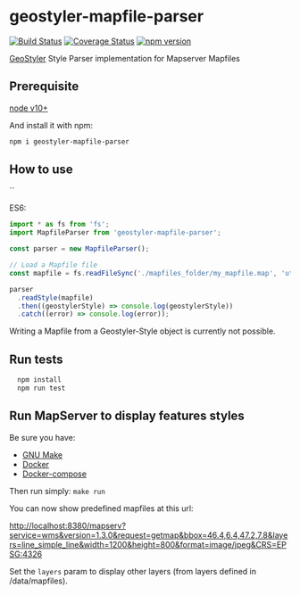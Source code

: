 # geostyler-mapfile-parser

[![Build Status](https://travis-ci.com/geostyler/geostyler-mapfile-parser.svg?branch=master)](https://travis-ci.com/geostyler/geostyler-mapfile-parser)
[![Coverage Status](https://coveralls.io/repos/github/geostyler/geostyler-mapfile-parser/badge.svg?branch=master)](https://coveralls.io/github/geostyler/geostyler-mapfile-parser?branch=master)
[![npm version](https://badge.fury.io/js/geostyler-mapfile-parser.svg)](https://www.npmjs.com/package/geostyler-mapfile-parser)

[GeoStyler](https://github.com/geostyler/geostyler/) Style Parser implementation for Mapserver Mapfiles

## Prerequisite

[node v10+](https://nodejs.org/)

And install it with npm:

```sh
npm i geostyler-mapfile-parser
```

## How to use

``

ES6:

```js
import * as fs from 'fs';
import MapfileParser from 'geostyler-mapfile-parser';

const parser = new MapfileParser();

// Load a Mapfile file
const mapfile = fs.readFileSync('./mapfiles_folder/my_mapfile.map', 'utf8');

parser
  .readStyle(mapfile)
  .then((geostylerStyle) => console.log(geostylerStyle))
  .catch((error) => console.log(error));
```

Writing a Mapfile from a Geostyler-Style object is currently not possible.

## Run tests

```sh
  npm install
  npm run test
```

## Run MapServer to display features styles

Be sure you have:

- [GNU Make](https://www.gnu.org/software/make/)
- [Docker](https://www.docker.com/)
- [Docker-compose](https://docs.docker.com/compose/)

Then run simply: `make run`

You can now show predefined mapfiles at this url:

<http://localhost:8380/mapserv?service=wms&version=1.3.0&request=getmap&bbox=46.4,6.4,47.2,7.8&layers=line_simple_line&width=1200&height=800&format=image/jpeg&CRS=EPSG:4326>

Set the `layers` param to display other layers (from layers defined in /data/mapfiles).
